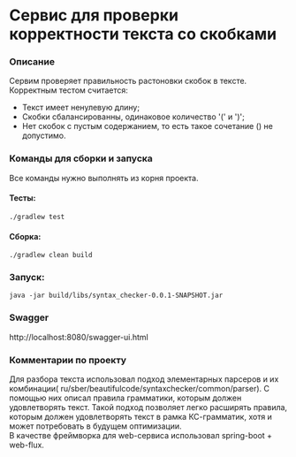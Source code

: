 # Сервис для проверки корректности текста со скобками
### Описание
Сервим проверяет правильность растоновки скобок в тексте. Корректным тестом считается:
 * Текст имеет ненулевую длину;
 * Скобки сбалансированны, одинаковое количество '(' и ')';
 * Нет скобок с пустым содержанием, то есть такое сочетание () не допустимо.
### Команды для сборки и запуска
Все команды нужно выполнять из корня проекта.
#### Тесты:
```
./gradlew test
```
#### Сборка:
```
./gradlew clean build
```
###  Запуск:
```
java -jar build/libs/syntax_checker-0.0.1-SNAPSHOT.jar
```
### Swagger
http://localhost:8080/swagger-ui.html

### Комментарии по проекту
Для разбора текста использовал подход элементарных парсеров и их комбинации( ru/sber/beautifulcode/syntaxchecker/common/parser). С помощью них описал правила грамматики, которым должен удовлетворять текст. Такой подход позволяет легко расширять правила, которым должен удовлетворять текст в рамка КС-грамматик, хотя и может потребовать в будущем оптимизации.
 <br>
В качестве фреймворка для web-сервиса использовал spring-boot + web-flux.



